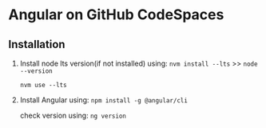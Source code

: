 # Angular on GitHub CodeSpaces

## Installation

1. Install node lts version(if not installed) using: ```nvm install --lts``` >> ```node --version```
    
    ```nvm use --lts```

2. Install Angular using:
        ```npm install -g @angular/cli```

    check version using:
        ```ng version```